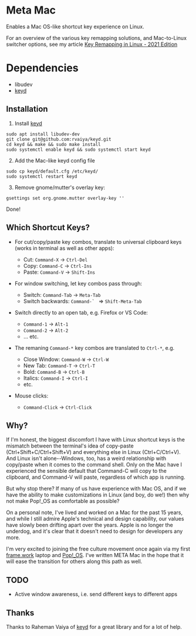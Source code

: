 # Meta Mac

Enables a Mac OS-like shortcut key experience on Linux.

For an overview of the various key remapping solutions, and Mac-to-Linux switcher options, see my article [Key Remapping in Linux - 2021 Edition](https://medium.com/@canadaduane/key-remapping-in-linux-2021-edition-47320999d2aa)

# Dependencies

- libudev
- [keyd](https://github.com/rvaiya/keyd)

## Installation


1. Install [keyd](https://github.com/rvaiya/keyd)

```
sudo apt install libudev-dev
git clone git@github.com:rvaiya/keyd.git
cd keyd && make && sudo make install
sudo systemctl enable keyd && sudo systemctl start keyd
```

2. Add the Mac-like keyd config file

```
sudo cp keyd/default.cfg /etc/keyd/
sudo systemctl restart keyd
```

3. Remove gnome/mutter's overlay key:

```
gsettings set org.gnome.mutter overlay-key ''
```

Done!

## Which Shortcut Keys?

- For cut/copy/paste key combos, translate to universal clipboard keys (works in terminal as well as other apps):
  - Cut: `Command-X` -> `Ctrl-Del` 
  - Copy: `Command-C` -> `Ctrl-Ins`
  - Paste: `Command-V` -> `Shift-Ins`

- For window switching, let key combos pass through:
  - Switch: `Command-Tab` -> `Meta-Tab`
  - Switch backwards: ``Command-` `` => `Shift-Meta-Tab`

- Switch directly to an open tab, e.g. Firefox or VS Code:
  - `Command-1` -> `Alt-1`
  - `Command-2` -> `Alt-2`
  - ... etc.

- The remaning `Command-*` key combos are translated to `Ctrl-*`, e.g.
  - Close Window: `Command-W` -> `Ctrl-W`
  - New Tab: `Command-T` -> `Ctrl-T`
  - Bold: `Command-B` -> `Ctrl-B`
  - Italics: `Command-I` -> `Ctrl-I`
  - etc.

- Mouse clicks:
  - `Command-Click` -> `Ctrl-Click`


## Why?

If I'm honest, the biggest discomfort I have with Linux shortcut keys is the mismatch between the terminal's idea of copy-paste (Ctrl+Shift+C/Ctrl+Shift+V) and everything else in Linux (Ctrl+C/Ctrl+V). And Linux isn't alone--Windows, too, has a weird relationship with copy/paste when it comes to the command shell. Only on the Mac have I experienced the sensible default that Command-C will copy to the clipboard, and Command-V will paste, regardless of which app is running.

But why stop there? If many of us have experience with Mac OS, and if we have the ability to make customizations in Linux (and boy, do we!) then why not make Pop!_OS as comfortable as possible?

On a personal note, I've lived and worked on a Mac for the past 15 years, and while I still admire Apple's technical and design capability, our values have slowly been drifting apart over the years. Apple is no longer the underdog, and it's clear that it doesn't need to design for developers any more.

I'm very excited to joining the free culture movement once again via my first [frame.work](https://frame.work) laptop and [Pop!_OS](https://pop.system76.com/). I've written META Mac in the hope that it will ease the transition for others along this path as well.

## TODO
- Active window awareness, i.e. send different keys to different apps

## Thanks

Thanks to Raheman Vaiya of [keyd](https://github.com/rvaiya/keyd) for a great library and for a lot of help.